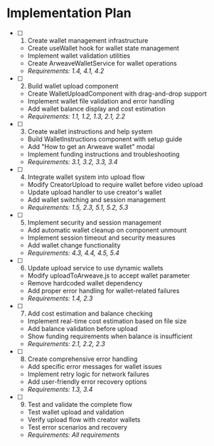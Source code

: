 # Implementation Plan

- [ ] 1. Create wallet management infrastructure

  - Create useWallet hook for wallet state management
  - Implement wallet validation utilities
  - Create ArweaveWalletService for wallet operations
  - _Requirements: 1.4, 4.1, 4.2_

- [ ] 2. Build wallet upload component

  - Create WalletUploadComponent with drag-and-drop support
  - Implement wallet file validation and error handling
  - Add wallet balance display and cost estimation
  - _Requirements: 1.1, 1.2, 1.3, 2.1, 2.2_

- [ ] 3. Create wallet instructions and help system

  - Build WalletInstructions component with setup guide
  - Add "How to get an Arweave wallet" modal
  - Implement funding instructions and troubleshooting
  - _Requirements: 3.1, 3.2, 3.3, 3.4_

- [ ] 4. Integrate wallet system into upload flow

  - Modify CreatorUpload to require wallet before video upload
  - Update upload handler to use creator's wallet
  - Add wallet switching and session management
  - _Requirements: 1.5, 2.3, 5.1, 5.2, 5.3_

- [ ] 5. Implement security and session management

  - Add automatic wallet cleanup on component unmount
  - Implement session timeout and security measures
  - Add wallet change functionality
  - _Requirements: 4.3, 4.4, 4.5, 5.4_

- [ ] 6. Update upload service to use dynamic wallets

  - Modify uploadToArweave.js to accept wallet parameter
  - Remove hardcoded wallet dependency
  - Add proper error handling for wallet-related failures
  - _Requirements: 1.4, 2.3_

- [ ] 7. Add cost estimation and balance checking

  - Implement real-time cost estimation based on file size
  - Add balance validation before upload
  - Show funding requirements when balance is insufficient
  - _Requirements: 2.1, 2.2, 2.3_

- [ ] 8. Create comprehensive error handling

  - Add specific error messages for wallet issues
  - Implement retry logic for network failures
  - Add user-friendly error recovery options
  - _Requirements: 1.3, 3.4_

- [ ] 9. Test and validate the complete flow
  - Test wallet upload and validation
  - Verify upload flow with creator wallets
  - Test error scenarios and recovery
  - _Requirements: All requirements_
